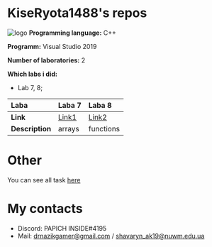 # KiseRyota1488's repos
![logo](images/githublogo.jpg)
**Programming language:** C++

**Programm:** Visual Studio 2019

**Number of laboratories:** 2

**Which labs i did:**
- Lab 7, 8;

| Laba      | Laba 7  | Laba 8 |
|:----------|:--------|:-------|
| **Link**      |[Link1](shots/ShotLaba9.png)|[Link2](shots/ShotLaba10.png)|[Link3](shots/ShotLaba11.png)|
|**Description**|arrays|functions|recursion|

# Other
You can see all task [here](https://1drv.ms/w/s!ApM96gnEnHr4hmXY1U2ABbdlTcsh)

# My contacts
- Discord: PAPICH INSIDE#4195
- Mail: drnazikgamer@gmail.com / shavaryn_ak19@nuwm.edu.ua
